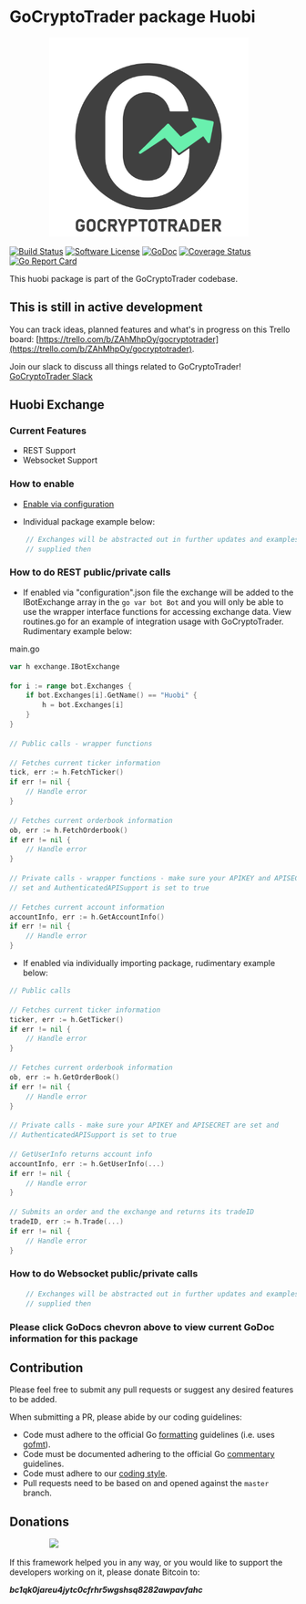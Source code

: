 # GoCryptoTrader package Huobi

<img src="/common/gctlogo.png?raw=true" width="350px" height="350px" hspace="70">


[![Build Status](https://github.com/otter-trade/coin-exchange-api/actions/workflows/tests.yml/badge.svg?branch=master)](https://github.com/otter-trade/coin-exchange-api/actions/workflows/tests.yml)
[![Software License](https://img.shields.io/badge/License-MIT-orange.svg?style=flat-square)](https://github.com/otter-trade/coin-exchange-api/blob/master/LICENSE)
[![GoDoc](https://godoc.org/github.com/otter-trade/coin-exchange-api?status.svg)](https://godoc.org/github.com/otter-trade/coin-exchange-api/exchanges/huobi)
[![Coverage Status](http://codecov.io/github/otter-trade/coin-exchange-api/coverage.svg?branch=master)](http://codecov.io/github/otter-trade/coin-exchange-api?branch=master)
[![Go Report Card](https://goreportcard.com/badge/github.com/otter-trade/coin-exchange-api)](https://goreportcard.com/report/github.com/otter-trade/coin-exchange-api)


This huobi package is part of the GoCryptoTrader codebase.

## This is still in active development

You can track ideas, planned features and what's in progress on this Trello board: [https://trello.com/b/ZAhMhpOy/gocryptotrader](https://trello.com/b/ZAhMhpOy/gocryptotrader).

Join our slack to discuss all things related to GoCryptoTrader! [GoCryptoTrader Slack](https://join.slack.com/t/gocryptotrader/shared_invite/enQtNTQ5NDAxMjA2Mjc5LTc5ZDE1ZTNiOGM3ZGMyMmY1NTAxYWZhODE0MWM5N2JlZDk1NDU0YTViYzk4NTk3OTRiMDQzNGQ1YTc4YmRlMTk)

## Huobi Exchange

### Current Features

+ REST Support
+ Websocket Support

### How to enable

+ [Enable via configuration](https://github.com/otter-trade/coin-exchange-api/tree/master/config#enable-exchange-via-config-example)

+ Individual package example below:

```go
	// Exchanges will be abstracted out in further updates and examples will be
	// supplied then
```
### How to do REST public/private calls

+ If enabled via "configuration".json file the exchange will be added to the
IBotExchange array in the ```go var bot Bot``` and you will only be able to use
the wrapper interface functions for accessing exchange data. View routines.go
for an example of integration usage with GoCryptoTrader. Rudimentary example
below:

main.go
```go
var h exchange.IBotExchange

for i := range bot.Exchanges {
	if bot.Exchanges[i].GetName() == "Huobi" {
		h = bot.Exchanges[i]
	}
}

// Public calls - wrapper functions

// Fetches current ticker information
tick, err := h.FetchTicker()
if err != nil {
	// Handle error
}

// Fetches current orderbook information
ob, err := h.FetchOrderbook()
if err != nil {
	// Handle error
}

// Private calls - wrapper functions - make sure your APIKEY and APISECRET are
// set and AuthenticatedAPISupport is set to true

// Fetches current account information
accountInfo, err := h.GetAccountInfo()
if err != nil {
	// Handle error
}
```

+ If enabled via individually importing package, rudimentary example below:

```go
// Public calls

// Fetches current ticker information
ticker, err := h.GetTicker()
if err != nil {
	// Handle error
}

// Fetches current orderbook information
ob, err := h.GetOrderBook()
if err != nil {
	// Handle error
}

// Private calls - make sure your APIKEY and APISECRET are set and
// AuthenticatedAPISupport is set to true

// GetUserInfo returns account info
accountInfo, err := h.GetUserInfo(...)
if err != nil {
	// Handle error
}

// Submits an order and the exchange and returns its tradeID
tradeID, err := h.Trade(...)
if err != nil {
	// Handle error
}
```

### How to do Websocket public/private calls

```go
	// Exchanges will be abstracted out in further updates and examples will be
	// supplied then
```

### Please click GoDocs chevron above to view current GoDoc information for this package

## Contribution

Please feel free to submit any pull requests or suggest any desired features to be added.

When submitting a PR, please abide by our coding guidelines:

+ Code must adhere to the official Go [formatting](https://golang.org/doc/effective_go.html#formatting) guidelines (i.e. uses [gofmt](https://golang.org/cmd/gofmt/)).
+ Code must be documented adhering to the official Go [commentary](https://golang.org/doc/effective_go.html#commentary) guidelines.
+ Code must adhere to our [coding style](https://github.com/otter-trade/coin-exchange-api/blob/master/doc/coding_style.md).
+ Pull requests need to be based on and opened against the `master` branch.

## Donations

<img src="https://github.com/otter-trade/coin-exchange-api/blob/master/web/src/assets/donate.png?raw=true" hspace="70">

If this framework helped you in any way, or you would like to support the developers working on it, please donate Bitcoin to:

***bc1qk0jareu4jytc0cfrhr5wgshsq8282awpavfahc***
